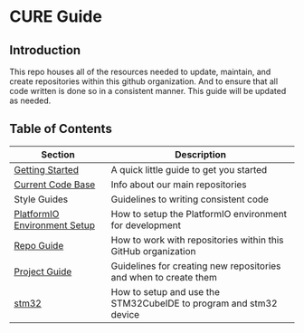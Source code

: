 # CURE Guide
## Introduction
This repo houses all of the resources needed to update, maintain, and create repositories within this github organization. And to ensure that all code written is done so in a consistent manner. This guide will be updated as needed.

## Table of Contents
| Section                       | Description                                                       |
|-------------------------------|-------------------------------------------------------------------|
| [Getting Started](getting_started.md)               | A quick little guide to get you started                           |
|[Current Code Base](current_codebase.md)            | Info about our main repositories|
| Style Guides                  | Guidelines to writing consistent code                             |
| [PlatformIO Environment Setup](pio_environment_setup.md) | How to setup the PlatformIO environment for development          |
| [Repo Guide](repo_guide.md)                  | How to work with repositories within this GitHub organization     |
| [Project Guide](project_guide.md)                 | Guidelines for creating new repositories and when to create them  |
| [stm32](stm32/stm32_guide.md) | How to setup and use the STM32CubeIDE to program and stm32 device |
